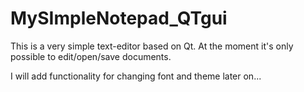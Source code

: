 # MySImpleNotepad_QTgui

This is a very simple text-editor based on Qt. At the moment it's only possible to edit/open/save documents.

I will add functionality for changing font and theme later on...
